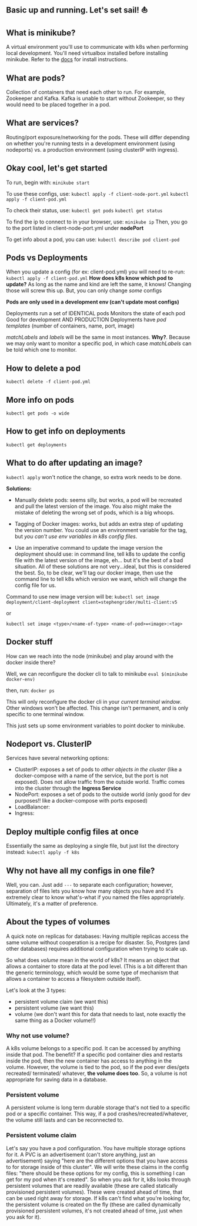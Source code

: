 ## Basic up and running. Let's set sail! :boat:

## What is minikube?
A virtual environment you'll use to communicate with k8s when performing local development. You'll need virtualbox installed before installing minikube. Refer to the [docs](https://kubernetes.io/docs/tasks/tools/install-minikube/) for install instructions.

## What are pods?
Collection of containers that need each other to run. For example, Zookeeper and Kafka. Kafka is unable to start without Zookeeper, so they would need to be placed together in a pod.

## What are services?
Routing/port exposure/networking for the pods. These will differ depending on whether you're running tests in a development environment (using nodeports) vs. a production environment (using clusterIP with ingress).

## Okay cool, let's get started
To run, begin with:
`minikube start`

To use these configs, use:
`kubectl apply -f client-node-port.yml`
`kubectl apply -f client-pod.yml`

To check their status, use:
`kubectl get pods`
`kubectl get status`

To find the ip to connect to in your browser, use:
`minikube ip`
Then, you go to the port listed in client-node-port.yml under **nodePort**

To get info about a pod, you can use:
`kubectl describe pod client-pod`

## Pods vs Deployments
When you update a config (for ex: client-pod.yml)
you will need to re-run: `kubectl apply -f client-pod.yml` 
**How does k8s know which pod to update?**
As long as the name and kind are left the same, it knows!
Changing those will screw this up. But, you can only change _some_ configs

**Pods are only used in a development env (can't update most configs)**

Deployments run a set of IDENTICAL pods
Monitors the state of each pod
Good for development AND PRODUCTION
Deployments have _pod templates_ (number of containers, name, port, image)

_matchLabels_ and _labels_ will be the same in most instances. **Why?**. Because we may only want to monitor a specific pod, in which case _matchLabels_ can be told which one to monitor.

## How to delete a pod
`kubectl delete -f client-pod.yml`

## More info on pods
`kubectl get pods -o wide`

## How to get info on deployments
`kubectl get deployments`

## What to do after updating an image?
`kubectl apply` won't notice the change, so extra work needs to be done.

**Solutions:**
* Manually delete pods: seems silly, but works, a pod will be recreated and pull the latest version of the image. You also might make the mistake of deleting the wrong set of pods, which is a big whoops.

* Tagging of Docker images: works, but adds an extra step of updating the version number. You could use an environment variable for the tag, but *you can't use env variables in k8s config files*.

* Use an imperative command to update the image version the deployment should use: in command line, tell k8s to update the config file with the latest version of the image, eh... but it's the best of a bad situation. All of these solutions are not very...ideal, but this is considered the best. So, to be clear, we'll tag our docker image, then use the command line to tell k8s which version we want, which will change the config file for us.

Command to use new image version will be:
`kubectl set image deployment/client-deployment client=stephengrider/multi-client:v5`

or

`kubectl set image <type>/<name-of-type> <name-of-pod>=<image>:<tag>`

## Docker stuff
How can we reach into the node (minikube) and play around with the docker inside there?

Well, we can reconfigure the docker cli to talk to minikube
`eval $(minikube docker-env)`

then, run: `docker ps`

This will only reconfigure the docker cli in your *current terminal window*. Other windows won't be affected. This change isn't permanent, and is only specific to one terminal window.

This just sets up some environment variables to point docker to minikube.


## Nodeport vs. ClusterIP
Services have several networking options:
* ClusterIP: exposes a set of pods to _other objects in the cluster_ (like a docker-compose with a name of the service, but the port is not exposed). Does not allow traffic from the outside world. Traffic comes into the cluster through the **Ingress Service**
* NodePort: exposes a set of pods to the outside world (only good for dev purposes!! like a docker-compose with ports exposed)
* LoadBalancer: 
* Ingress: 

## Deploy multiple config files at once
Essentially the same as deploying a single file, but just list the directory instead:
`kubectl apply -f k8s`

## Why not have all my configs in one file?
Well, you can. Just add `---` to separate each configuration; however, separation of files lets you know how many objects you have and it's extremely clear to know what's-what if you named the files appropriately. Ultimately, it's a matter of preference.

## About the types of volumes
A quick note on replicas for databases: Having multiple replicas access the same volume without cooperation is a recipe for disaster. So, Postgres (and other databases) requires additional configuration when trying to scale up.

So what does _volume_ mean in the world of k8s? It means an object that allows a container to store data at the pod level. (This is a bit different than the generic terminology, which would be some type of mechanism that allows a container to access a filesystem outside itself).

Let's look at the 3 types:
* persistent volume claim (we want this)
* persistent volume (we want this)
* volume (we don't want this for data that needs to last, note exactly the same thing as a Docker volume!!)

### Why not use volume?
A k8s volume belongs to a specific pod. It can be accessed by anything inside that pod. The benefit? If a specific pod container dies and restarts inside the pod, then the new container has access to anything in the volume. However, the volume is tied to the pod, so if the pod ever dies/gets recreated/ terminated/ whatever, **the volume does too**. So, a volume is not appropriate for saving data in a database.

### Persistent volume
A persistent volume is long term durable storage that's not tied to a specific pod or a specific container. This way, if a pod crashes/recreated/whatever, the volume still lasts and can be reconnected to.

### Persistent volume claim
Let's say you have a pod configuration. You have multiple storage options for it. A PVC is an advertisement (can't store anything, just an advertisement) saying "here are the different options that you have access to for storage inside of this cluster". We will write these claims in the config files: "there should be these options for my config, this is something I can get for my pod when it's created". So when you ask for it, k8s looks through persistent volumes that are readily available (these are called statically provisioned persistent volumes). These were created ahead of time, that can be used right away for storage. If k8s can't find what you're looking for, the persistent volume is created on the fly (these are called dynamically provisioned persistent volumes, it's not created ahead of time, just when you ask for it).